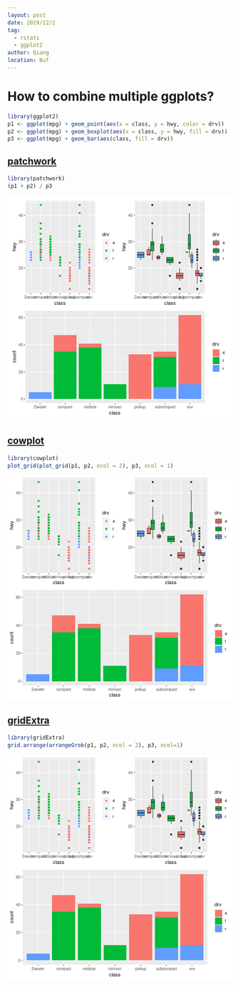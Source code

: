 ```yaml
---
layout: post
date: 2019/12/2
tag:
  - rstats
  - ggplot2
author: Qiang
location: Buf
---
```


# How to combine multiple ggplots?


```r
library(ggplot2)
p1 <- ggplot(mpg) + geom_point(aes(x = class, y = hwy, color = drv))
p2 <- ggplot(mpg) + geom_boxplot(aes(x = class, y = hwy, fill = drv))
p3 <- ggplot(mpg) + geom_bar(aes(class, fill = drv))
```

## [patchwork](https://patchwork.data-imaginist.com/)

```r
library(patchwork)
(p1 + p2) / p3
```

![plot of chunk patchwork12.2](/assets/figure/patchwork12.2-1.png)

## [cowplot](https://cran.r-project.org/web/packages/cowplot/vignettes/introduction.html)

```r
library(cowplot)
plot_grid(plot_grid(p1, p2, ncol = 2), p3, ncol = 1)
```

![plot of chunk cowplot12.2](/assets/figure/cowplot12.2-1.png)

## [gridExtra](https://cran.r-project.org/web/packages/gridExtra/vignettes/arrangeGrob.html)

```r
library(gridExtra)
grid.arrange(arrangeGrob(p1, p2, ncol = 2), p3, ncol=1)
```

![plot of chunk gridExtra12.2](/assets/figure/gridExtra12.2-1.png)

